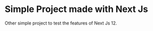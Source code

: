 <h1 styles='text-align: center'>Simple Project made with <strong>Next Js</strong></h1>
Other simple project to test the features of Next Js 12.
